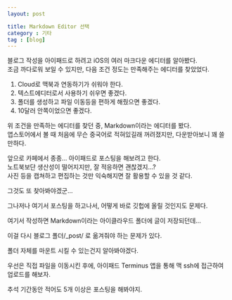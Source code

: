 ```yaml
---
layout: post

title: Markdown Editor 선택
category : 기타
tag : [blog]
---
```


블로그 작성을 아이패드로 하려고 iOS의 여러 마크다운 에디터를 알아봤다.<br/>
조금 까다로워 보일 수 있지만, 다음 조건 정도는 만족해주는 에디터를 찾았었다.

1. Cloud로 맥북과 연동하기가 쉬워야 한다.
2. 텍스트에디터로서 사용하기 쉬우면 좋겠다.
3. 폴더를 생성하고 파일 이동등을 편하게 해줬으면 좋겠다.
4. 10달러 안쪽이었으면 좋겠다.

위 조건을 만족하는 에디터를 찾던 중, Markdown이라는 에디터를 봤다.<br/>
앱스토어에서 볼 때 처음에 무슨 중국어로 적혀있길래 꺼려졌지만, 다운받아보니 꽤 쓸만하다.

앞으로 카페에서 종종... 아이패드로 포스팅을 해보려고 한다.<br/>
노트북보단 생산성이 떨어지지만, 잘 적응하면 괜찮겠지\...?<br/>
사진 등을 캡쳐하고 편집하는 것만 익숙해지면 잘 활용할 수 있을 것 같다.

그것도 또 찾아봐야겠군...

그나저나 여기서 포스팅을 하고나서, 어떻게 바로 깃헙에 올릴 것인지도 문제다.

여기서 작성하면 Markdown이라는 아이클라우드 폴더에 글이 저장되던데\...

이걸 다시 블로그 폴더/_post/ 로 옮겨줘야 하는 문제가 있다.

폴더 자체를 마운트 시킬 수 있는건지 알아봐야겠다.

우선은 직접 파일을 이동시킨 후에, 아이패드 Terminus 앱을 통해 맥 ssh에 접근하여 업로드를 해보자.

추석 기간동안 적어도 5개 이상은 포스팅을 해봐야지.
